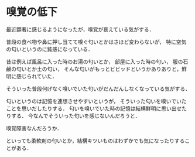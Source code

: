 嗅覚の低下
=========


最近顕著に感じるようになったが，嗅覚が衰えている気がする．

普段の食べ物や鼻に押し当てて嗅ぐ匂いとかはさほど変わらないが，
特に空気の匂いというのに鈍感になっている．

昔は例えば風呂に入った時のお湯の匂いとか，
部屋に入った時の匂い，
服の石鹸の匂いとか土の匂い，
そんな匂いがもっとビビッドというかありありと，鮮明に感じられていた．

そういった普段何げなく嗅いでいた匂いがだんだんしなくなっている気がする．

匂いというのは記憶を連想させやすいというが，
そういった匂いを嗅いでいたことを思いだしたりする．
匂いを嗅いでいた時の記憶は結構鮮明に思い出せたりする．
今なんでそういった匂いを感じないんだろうと．

嗅覚障害なんだろうか．

といっても柔軟剤の匂いとか，結構キツいものはわずかでも気になったりすることがある．
